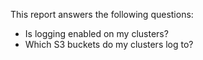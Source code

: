 This report answers the following questions:

- Is logging enabled on my clusters?
- Which S3 buckets do my clusters log to?
